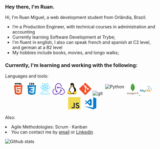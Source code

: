 <h3>Hey there, I'm Ruan.</h3>


Hi, I'm Ruan Miguel, a web development student from Orlândia, Brazil.
  <ul>
     <li>I’m a Production Engineer, with technical courses in administration and accounting</li>
     <li>Currently learning Software Development at Trybe;</li>
     <li>I'm fluent in english, I also can speak french and spanish at C2 level, and german 
     at a B2 level</li>
     <li>My hobbies include books, movies, and longo walks;</li>
</ul>
<h3>Currently, I'm learning and working with the following:</h3>

Languages and tools:
<p align="center">
<img src="https://raw.githubusercontent.com/devicons/devicon/master/icons/html5/html5-original-wordmark.svg" alt="html5" style="max-width:100%;" width="40" height="40">
<img src="https://raw.githubusercontent.com/devicons/devicon/master/icons/css3/css3-original-wordmark.svg" alt="css3" style="max-width:100%;" width="40" height="40">
<img src="https://raw.githubusercontent.com/devicons/devicon/master/icons/react/react-original-wordmark.svg" alt="react" style="max-width:100%;" width="40" height="40">
<img src="https://raw.githubusercontent.com/devicons/devicon/master/icons/redux/redux-original.svg" alt="redux" style="max-width:100%;" width="40" height="40">
<img src="https://raw.githubusercontent.com/devicons/devicon/master/icons/linux/linux-original.svg" alt="linux" style="max-width:100%;" width="40" height="40">
<img src="https://raw.githubusercontent.com/devicons/devicon/master/icons/git/git-original.svg" alt="git" style="max-width:100%;" width="40" height="40">
<img src="https://cdn-media-1.freecodecamp.org/images/1*FDNeKIUeUnf0XdqHmi7nsw.png" alt="git" style="max-width:100%;" width="40" height="40">
<img src="https://www.seekpng.com/png/detail/80-803529_vector-javascript-node-js-jpg-black-and-white.png" alt="Python" height="40" style="vertical-align:top; margin:4px">
<a href="https://www.mongodb.com/" target="_blank"> <img src="https://raw.githubusercontent.com/devicons/devicon/master/icons/mongodb/mongodb-original-wordmark.svg" alt="mongodb" width="40" height="40"/> </a> 
<a href="https://www.mysql.com/" target="_blank"> <img src="https://raw.githubusercontent.com/devicons/devicon/master/icons/mysql/mysql-original-wordmark.svg" alt="mysql" width="40" height="40"/> </a>
<img src="https://raw.githubusercontent.com/github/explore/80688e429a7d4ef2fca1e82350fe8e3517d3494d/topics/javascript/javascript.png" alt="Javascript" height="40" style="vertical-align:top; margin:4px">
<img src="https://raw.githubusercontent.com/github/explore/80688e429a7d4ef2fca1e82350fe8e3517d3494d/topics/visual-studio-code/visual-studio-code.png" alt="VS Code" height="40" style="vertical-align:top; margin:4px">
</p>

Also:
   <li> Agile Methodologies: Scrum · Kanban</li>
   
   
<li>You can contact me by <a href="/RuanMiguelGit/RuanMiguelGit/blob/main/ruan-miguel@live.com">email</a> or <a href="https://www.linkedin.com/in/thais-quintela/" rel="nofollow">Linkedin</a> </li>

![Github stats](https://github-readme-stats.vercel.app/api?username=RuanMiguelGit)
